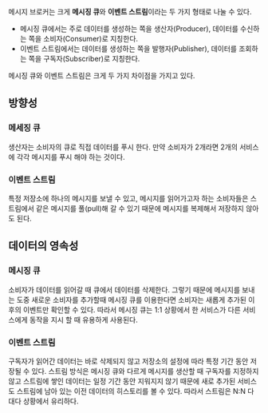 메시지 브로커는 크게 **메시징 큐**와 **이벤트 스트림**이라는 두 가지 형태로 나눌 수 있다.

- 메시징 큐에서는 주로 데이터를 생성하는 쪽을 생산자(Producer), 데이터를 수신하는 쪽을 소비자(Consumer)로 지칭한다. 
- 이벤트 스트림에서는 데이터를 생성하는 쪽을 발행자(Publisher), 데이터를 조회하는 쪽을 구독자(Subscriber)로 지칭한다.

메시징 큐와 이벤트 스트림은 크게 두 가지 차이점을 가지고 있다.

## 방향성

### 메세징 큐

생산자는 소비자의 큐로 직접 데이터를 푸시 한다.
만약 소비자가 2개라면 2개의 서비스에 각각 메시지를 푸시 해야 하는 것이다.

### 이벤트 스트림

특정 저장소에 하나의 메시지를 보낼 수 있고, 메시지를 읽어가고자 하는 소비자들은 스트림에서 같은 메시지를 풀(pull)해 갈 수 있기 때문에 메시지를 복제해서 저장하지 않아도 된다.

## 데이터의 영속성

### 메시징 큐

소비자가 데이터를 읽어갈 때 큐에서 데이터를 삭제한다.
그렇기 때문에 메시지를 보내는 도중 새로운 소비자를 추가할때 메시징 큐를 이용한다면 소비자는 새롭게 추가된 이후의 이벤트만 확인할 수 있다.
따라서 메시징 큐는 1:1 상황에서 한 서비스가 다른 서비스에게 동작을 지시 할 때 유용하게 사용된다.

### 이벤트 스트림

구독자가 읽어간 데이터는 바로 삭제되지 않고 저장소의 설정에 따라 특정 기간 동안 저장될 수 있다.
스트림 방식은 메시징 큐와 다르게 메시지를 생산할 때 구독자를 지정하지 않고 스트림에 쌓인 데이터는 일정 기간 동안 지워지지 않기 때문에 새로 추가된 서비스도 스트림에 남아 있는 이전 데이터의 히스토리를 볼 수 있다.
따라서 스트림은 N:N 다대다 상황에서 유리하다.
